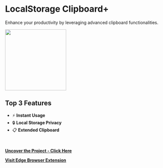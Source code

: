 # LocalStorage Clipboard+
Enhance your productivity by leveraging advanced clipboard functionalities.
<br>

<img src="https://github.com/tobwil/markdown_website/assets/72387477/1581cf8f-bf5e-4af0-8e24-c02be2623d5a" height="200">
<br>

## Top 3 Features

* ⚡ **Instant Usage**
* 🔒 **Local Storage Privacy**
* 📋 **Extended Clipboard**
<br>

**[<i class="fa-solid fa-up-right-from-square"></i> Uncover the Project - Click Here](https://a.picoapps.xyz/administration-deal)**

**[<i class="fa-brands fa-edge"></i> Visit Edge Browser Extension](https://microsoftedge.microsoft.com/addons/detail/localstorage-clipboard/pcahepbhdanoejneffecomjnhpmadgcb)**
